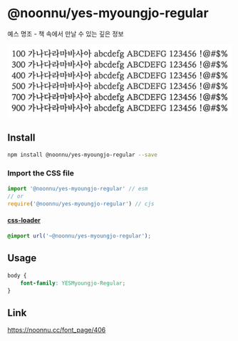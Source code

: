 # @noonnu/yes-myoungjo-regular

예스 명조 - 책 속에서 만날 수 있는 깊은 정보

![example](./example.png)

## Install

```bash
npm install @noonnu/yes-myoungjo-regular --save
```

### Import the CSS file

```js
import '@noonnu/yes-myoungjo-regular' // esm
// or
require('@noonnu/yes-myoungjo-regular') // cjs
```

#### [css-loader](https://github.com/webpack-contrib/css-loader)

```css
@import url('~@noonnu/yes-myoungjo-regular');
```

## Usage

```css
body {
    font-family: YESMyoungjo-Regular;
}
```

## Link

https://noonnu.cc/font_page/406
